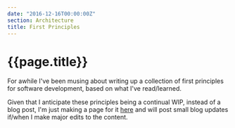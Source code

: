 ```yaml
---
date: "2016-12-16T00:00:00Z"
section: Architecture
title: First Principles
---
```


{{page.title}}
==============

For awhile I've been musing about writing up a collection of first principles for software development, based on what I've read/learned.

Given that I anticipate these principles being a continual WIP, instead of a blog post, I'm just making a page for it [here](/pages/first-principles.html) and will post small blog updates if/when I make major edits to the content.
